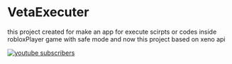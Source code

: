 # VetaExecuter
this project created for make an app for execute scirpts or codes inside robloxPlayer game with safe mode and now this project based on xeno api

<a href="https://www.youtube.com/channel/[UCXesXY-Gs0jtF9udjQ0xTnA]">
 <img alt="youtube subscribers" src="https://github-readme-youtube-stats.herokuapp.com/subscribers/index.php?id=[UCXesXY-Gs0jtF9udjQ0xTnA]&key=[AIzaSyBDbX4OhSfyuEhcFunXD0_sA1fp6g9Dr-M]"/>
</a>
